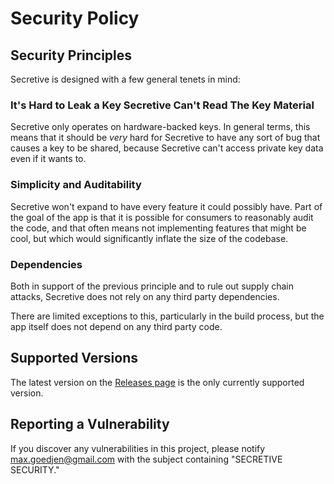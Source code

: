 # Security Policy

## Security Principles

Secretive is designed with a few general tenets in mind:

### It's Hard to Leak a Key Secretive Can't Read The Key Material

Secretive only operates on hardware-backed keys. In general terms, this means that it should be _very_ hard for Secretive to have any sort of bug that causes a key to be shared, because Secretive can't access private key data even if it wants to.

### Simplicity and Auditability

Secretive won't expand to have every feature it could possibly have. Part of the goal of the app is that it is possible for consumers to reasonably audit the code, and that often means not implementing features that might be cool, but which would significantly inflate the size of the codebase.

### Dependencies

Both in support of the previous principle and to rule out supply chain attacks, Secretive does not rely on any third party dependencies. 

There are limited exceptions to this, particularly in the build process, but the app itself does not depend on any third party code.

## Supported Versions

The latest version on the [Releases page](https://github.com/maxgoedjen/secretive/releases) is the only currently supported version.

## Reporting a Vulnerability

If you discover any vulnerabilities in this project, please notify max.goedjen@gmail.com with the subject containing "SECRETIVE SECURITY."
